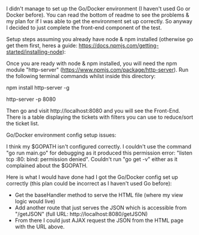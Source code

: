 I didn't manage to set up the Go/Docker environment (I haven't used Go or Docker before). You can read the bottom of readme to see the problems & my plan for if I was able to get the environment set up correctly. So anyway I decided to just complete the front-end component of the test.

Setup steps assuming you already have node & npm installed (otherwise go get them first, heres a guide: https://docs.npmjs.com/getting-started/installing-node):

Once you are ready with node & npm installed, you will need the npm module "http-server" (https://www.npmjs.com/package/http-server). Run the following terminal commands whilst inside this directory:

npm install http-server -g

http-server -p 8080

Then go and visit http://localhost:8080 and you will see the Front-End. There is a table displaying the tickets with filters you can use to reduce/sort the ticket list.

Go/Docker environment config setup issues:

I think my $GOPATH isn't configured correctly. I couldn't use the command "go run main.go" for debugging as it produced this permission error: "listen tcp :80: bind: permission denied". Couldn't run "go get -v" either as it complained about the $GOPATH.

Here is what I would have done had I got the Go/Docker config set up correctly (this plan could be incorrect as I haven't used Go before):

- Get the baseHandler method to serve the HTML file (where my view logic would live)
- Add another route that just serves the JSON which is accessible from "/getJSON" (full URL: http://localhost:8080/getJSON)
- From there I could just AJAX request the JSON from the HTML page with the URL above.
